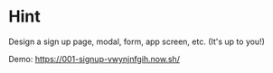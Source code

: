 # Hint
Design a sign up page, modal, form, app screen, etc. (It's up to you!)
 
 Demo: https://001-signup-vwynjnfgih.now.sh/
